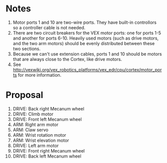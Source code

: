 Notes
=====

1. Motor ports 1 and 10 are two-wire ports.  They have built-in controllors so
   a controller cable is not needed.
2. There are two circuit breakers for the VEX motor ports: one for ports 1-5
   and another for ports 6-10.  Heavily used motors (such as drive motors, and
   the two arm motors) should be evenly distributed between these two
   sections.
3. Because we can't use extension cables, ports 1 and 10 should be motors that
   are always close to the Cortex, like drive motors.
4. See http://vexwiki.org/vex_robotics_platforms/vex_edr/cpu/cortex/motor_ports
   for more information.

Proposal
========
1. DRIVE: Back right Mecanum wheel
2. DRIVE: Climb motor
3. DRIVE: Front left Mecanum wheel
4. ARM: Right arm motor
5. ARM: Claw servo
6. ARM: Wrist rotation motor
7. ARM: Wrist elevation motor
8. DRIVE: Left arm motor
9. DRIVE: Front right Mecanum wheel
10. DRIVE: Back left Mecanum wheel
